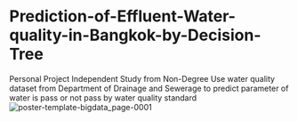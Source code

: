 # Prediction-of-Effluent-Water-quality-in-Bangkok-by-Decision-Tree
Personal Project Independent Study from Non-Degree Use water quality dataset from Department of Drainage and  Sewerage to predict parameter of water is pass or not pass by water quality standard
![poster-template-bigdata_page-0001](https://user-images.githubusercontent.com/103819686/204872789-26505b00-3c8d-41eb-a15b-079594ba54a4.jpg)
